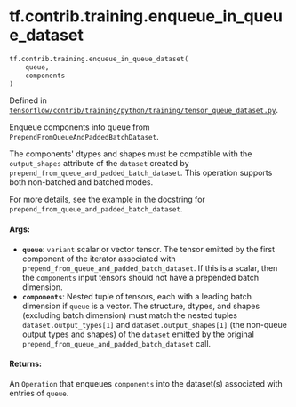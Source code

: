 <div itemscope itemtype="http://developers.google.com/ReferenceObject">
<meta itemprop="name" content="tf.contrib.training.enqueue_in_queue_dataset" />
<meta itemprop="path" content="Stable" />
</div>

# tf.contrib.training.enqueue_in_queue_dataset

``` python
tf.contrib.training.enqueue_in_queue_dataset(
    queue,
    components
)
```



Defined in [`tensorflow/contrib/training/python/training/tensor_queue_dataset.py`](/code/stable/tensorflow/contrib/training/python/training/tensor_queue_dataset.py).

Enqueue components into queue from `PrependFromQueueAndPaddedBatchDataset`.

The components' dtypes and shapes must be compatible with the `output_shapes`
attribute of the `dataset` created by
`prepend_from_queue_and_padded_batch_dataset`.  This operation supports both
non-batched and batched modes.

For more details, see the example in the docstring for
`prepend_from_queue_and_padded_batch_dataset`.

#### Args:

* <b>`queue`</b>: `variant` scalar or vector tensor.
    The tensor emitted by the first component of the iterator associated with
    `prepend_from_queue_and_padded_batch_dataset`.  If this is a scalar,
    then the `components` input tensors should not have a prepended batch
    dimension.
* <b>`components`</b>: Nested tuple of tensors, each with a leading batch dimension
    if `queue` is a vector.  The structure, dtypes, and shapes
    (excluding batch dimension) must match the nested tuples
    `dataset.output_types[1]` and `dataset.output_shapes[1]` (the non-queue
    output types and shapes) of the `dataset` emitted by
    the original `prepend_from_queue_and_padded_batch_dataset` call.


#### Returns:

An `Operation` that enqueues `components` into the dataset(s) associated
with entries of `queue`.